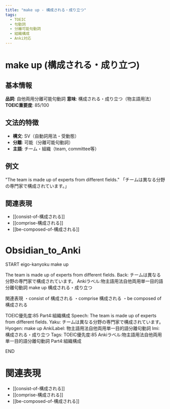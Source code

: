 ```yaml
---
title: "make up - 構成される・成り立つ"
tags:
  - TOEIC
  - 句動詞
  - 分離可能句動詞
  - 組織構成
  - Anki対応
---
```


# make up (構成される・成り立つ)

## 基本情報
**品詞**: 自他両用分離可能句動詞
**意味**: 構成される・成り立つ（物主語用法）
**TOEIC重要度**: 85/100

## 文法的特徴
- **構文**: SV（自動詞用法・受動態）
- **分離**: 可能（分離可能句動詞）
- **主語**: チーム・組織（team, committee等）

## 例文
"The team is made up of experts from different fields."
「チームは異なる分野の専門家で構成されています。」

## 関連表現
- [[consist-of-構成される]]
- [[comprise-構成される]]
- [[be-composed-of-構成される]]

# Obsidian_to_Anki
START
eigo-kanyoku
make up

The team is made up of experts from different fields.
Back: 
チームは異なる分野の専門家で構成されています。
Ankiラベル:物主語用法自他両用単一目的語分離句動詞
make up
構成される・成り立つ

関連表現
・consist of 構成される
・comprise 構成される
・be composed of 構成される

TOEIC優先度:85
Part4:組織構成
Speech: The team is made up of experts from different fields.
Yaku: チームは異なる分野の専門家で構成されています。
Hyogen: make up
AnkiLabel: 物主語用法自他両用単一目的語分離句動詞
Imi: 構成される・成り立つ
Tags: TOEIC優先度:85 Ankiラベル:物主語用法自他両用単一目的語分離句動詞 Part4:組織構成
<!--ID: 1752942088160-->
END

# 関連表現
- [[consist-of-構成される]]
- [[comprise-構成される]]
- [[be-composed-of-構成される]] 